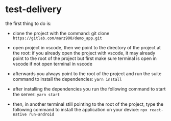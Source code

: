 # test-delivery

the first thing to do is:

- clone the project with the command: git clone `https://gitlab.com/marz900/demo_app.git`
- open project in vscode, then we point to the directory of the project at the root:
    if you already open the project with vscode, it may already point to the root of the project
    but first make sure terminal is open in vscode if not open terminal in vscode

- afterwards you always point to the root of the project and run the suite command to install the dependencies: `yarn install`
- after installing the dependencies you run the following command to start the server: `yarn start`
- then, in another terminal still pointing to the root of the project, type the following command to install the application on your device: `npx react-native run-android`
